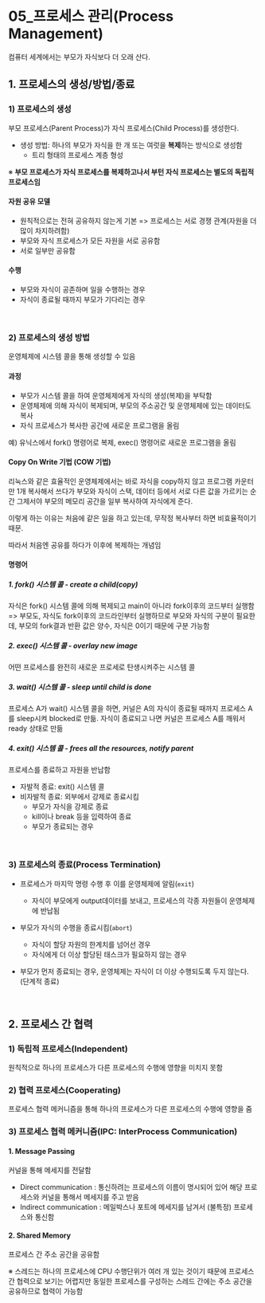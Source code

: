 # 05_프로세스 관리(Process Management)

컴퓨터 세계에서는 부모가 자식보다 더 오래 산다.

## 1. 프로세스의 생성/방법/종료

### 1) 프로세스의 생성

부모 프로세스(Parent Process)가 자식 프로세스(Child Process)를 생성한다. 

- 생성 방법: 하나의 부모가 자식을 한 개 또는 여럿을 **복제**하는 방식으로 생성함
  - 트리 형태의 프로세스 계층 형성

※ **부모 프로세스가 자식 프로세스를 복제하고나서 부턴 자식 프로세스는 별도의 독립적 프로세스임**



#### 자원 공유 모델

- 원칙적으로는 전혀 공유하지 않는게 기본 => 프로세스는 서로 경쟁 관계(자원을 더 많이 차지하려함)
- 부모와 자식 프로세스가 모든 자원을 서로 공유함
- 서로 일부만 공유함



#### 수행

- 부모와 자식이 공존하며 일을 수행하는 경우
- 자식이 종료될 때까지 부모가 기다리는 경우

<br>

### 2) 프로세스의 생성 방법

운영체제에 시스템 콜을 통해 생성할 수 있음

#### 과정

- 부모가 시스템 콜을 하여 운영체제에게 자식의 생성(복제)을 부탁함
- 운영체제에 의해 자식이 복제되며, 부모의 주소공간 및 운영체제에 있는 데이터도 복사
- 자식 프로세스가 복사한 공간에 새로운 프로그램을 올림

예) 유닉스에서 fork() 명령어로 복제, exec() 명령어로 새로운 프로그램을 올림



#### Copy On Write 기법 (COW 기법)

리눅스와 같은 효율적인 운영체제에서는 바로 자식을 copy하지 않고 프로그램 카운터만 1개 복사해서 쓰다가 부모와 자식이 스택, 데이터 등에서 서로 다른 값을 가르키는 순간 그제서야 부모의 메모리 공간을 일부 복사하여 자식에게 준다.

이렇게 하는 이유는 처음에 같은 일을 하고 있는데, 무작정 복사부터 하면 비효율적이기 때문.

따라서 처음엔 공유를 하다가 이후에 복제하는 개념임



#### 명령어

##### 1. fork() 시스템 콜 - create a child(copy)

자식은 fork() 시스템 콜에 의해 복제되고 main이 아니라 fork이후의 코드부터 실행함 => 부모도, 자식도 fork이후의 코드라인부터 실행하므로 부모와 자식의 구분이 필요한데, 부모의 fork결과 반환 값은 양수, 자식은 0이기 때문에 구분 가능함

##### 2. exec()  시스템 콜 - overlay new image

어떤 프로세스를 완전히 새로운 프로세로 탄생시켜주는 시스템 콜

##### 3. wait() 시스템 콜 - sleep until child is done

프로세스 A가 wait() 시스템 콜을 하면, 커널은 A의 자식이 종료될 때까지 프로세스 A를 sleep시켜 blocked로 만듦. 자식이 종료되고 나면 커널은 프로세스 A를 깨워서 ready 상태로 만듦

##### 4. exit() 시스템 콜 - frees all the resources, notify parent

프로세스를 종료하고 자원을 반납함

- 자발적 종료: exit() 시스템 콜
- 비자발적 종료: 외부에서 강제로 종료시킴
  - 부모가 자식을 강제로 종료
  - kill이나 break 등을 입력하여 종료
  - 부모가 종료되는 경우

<br>

### 3) 프로세스의 종료(Process Termination)

- 프로세스가 마지막 명령 수행 후 이를 운영체제에 알림(`exit`)
  - 자식이 부모에게 output데이터를 보내고, 프로세스의 각종 자원들이 운영체제에 반납됨
- 부모가 자식의 수행을 종료시킴(`abort`)
  - 자식이 할당 자원의 한계치를 넘어선 경우
  - 자식에게 더 이상 할당된 태스크가 필요하지 않는 경우

- 부모가 먼저 종료되는 경우, 운영체제는 자식이 더 이상 수행되도록 두지 않는다. (단계적 종료)

<br>

## 2. 프로세스 간 협력

### 1) 독립적 프로세스(Independent)

원칙적으로 하나의 프로세스가 다른 프로세스의 수행에 영향을 미치지 못함



### 2) 협력 프로세스(Cooperating)

프로세스 협력 메커니즘을 통해 하나의 프로세스가 다른 프로세스의 수행에 영향을 줌



### 3) 프로세스 협력 메커니즘(IPC: InterProcess Communication)

#### 1. Message Passing

커널을 통해 메세지를 전달함

- Direct communication : 통신하려는 프로세스의 이름이 명시되어 있어 해당 프로세스와 커널을 통해서 메세지를 주고 받음
- Indirect communication : 메일박스나 포트에 메세지를 남겨서 (불특정) 프로세스와 통신함



#### 2. Shared Memory

프로세스 간 주소 공간을 공유함



※ 스레드는 하나의 프로세스에 CPU 수행단위가 여러 개 있는 것이기 때문에 프로세스 간 협력으로 보기는 어렵지만 동일한 프로세스를 구성하는 스레드 간에는 주소 공간을 공유하므로 협력이 가능함